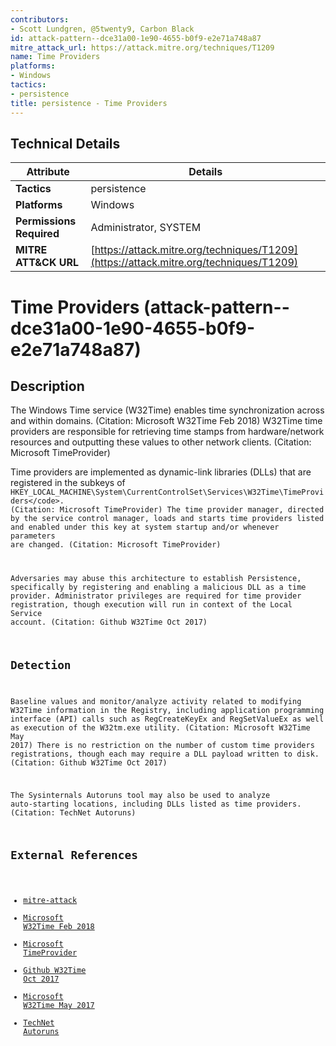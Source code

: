 ```yaml
---
contributors:
- Scott Lundgren, @5twenty9, Carbon Black
id: attack-pattern--dce31a00-1e90-4655-b0f9-e2e71a748a87
mitre_attack_url: https://attack.mitre.org/techniques/T1209
name: Time Providers
platforms:
- Windows
tactics:
- persistence
title: persistence - Time Providers
---
```


## Technical Details

| Attribute | Details |
|-----------|----------|
| **Tactics** | persistence |
| **Platforms** | Windows |
| **Permissions Required** | Administrator, SYSTEM |
| **MITRE ATT&CK URL** | [https://attack.mitre.org/techniques/T1209](https://attack.mitre.org/techniques/T1209) |

# Time Providers (attack-pattern--dce31a00-1e90-4655-b0f9-e2e71a748a87)

## Description
The Windows Time service (W32Time) enables time synchronization across and within domains. (Citation: Microsoft W32Time Feb 2018) W32Time time providers are responsible for retrieving time stamps from hardware/network resources and outputting these values to other network clients. (Citation: Microsoft TimeProvider)

Time providers are implemented as dynamic-link libraries (DLLs) that are registered in the subkeys of  <code>HKEY_LOCAL_MACHINE\System\CurrentControlSet\Services\W32Time\TimeProviders\</code>. (Citation: Microsoft TimeProvider) The time provider manager, directed by the service control manager, loads and starts time providers listed and enabled under this key at system startup and/or whenever parameters are changed. (Citation: Microsoft TimeProvider)

Adversaries may abuse this architecture to establish Persistence, specifically by registering and enabling a malicious DLL as a time provider. Administrator privileges are required for time provider registration, though execution will run in context of the Local Service account. (Citation: Github W32Time Oct 2017)

## Detection
Baseline values and monitor/analyze activity related to modifying W32Time information in the Registry, including application programming interface (API) calls such as RegCreateKeyEx and RegSetValueEx as well as execution of the W32tm.exe utility. (Citation: Microsoft W32Time May 2017) There is no restriction on the number of custom time providers registrations, though each may require a DLL payload written to disk. (Citation: Github W32Time Oct 2017)

The Sysinternals Autoruns tool may also be used to analyze auto-starting locations, including DLLs listed as time providers. (Citation: TechNet Autoruns)

## External References
- [mitre-attack](https://attack.mitre.org/techniques/T1209)
- [Microsoft W32Time Feb 2018](https://docs.microsoft.com/windows-server/networking/windows-time-service/windows-time-service-top)
- [Microsoft TimeProvider](https://msdn.microsoft.com/library/windows/desktop/ms725475.aspx)
- [Github W32Time Oct 2017](https://github.com/scottlundgren/w32time)
- [Microsoft W32Time May 2017](https://docs.microsoft.com/windows-server/networking/windows-time-service/windows-time-service-tools-and-settings)
- [TechNet Autoruns](https://technet.microsoft.com/en-us/sysinternals/bb963902)

